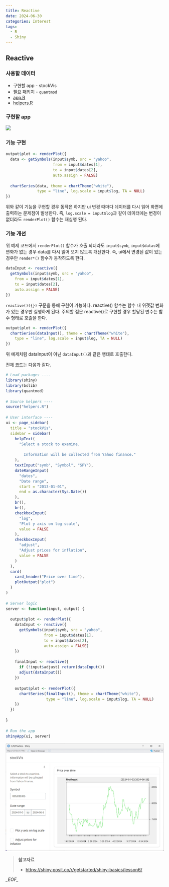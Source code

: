 ```yaml
---
title: Reactive
date: 2024-06-30
categories: Interest
tags:
  - R
  - Shiny
---
```

## Reactive

### 사용할 데이터
- 구현할 app - stockVis
- 필요 패키지 - `quantmod`
- [app.R](https://shiny.posit.co/r/getstarted/shiny-basics/lesson6/stockVis/app.R)
- [helpers.R](https://shiny.posit.co/r/getstarted/shiny-basics/lesson6/stockVis/helpers.R)

### 구현할 app

![](https://shiny.posit.co/r/getstarted/shiny-basics/lesson6/images/stockVis.png)

### 기능 구현

```r
output$plot <- renderPlot({
  data <- getSymbols(input$symb, src = "yahoo",
                     from = input$dates[1],
                     to = input$dates[2],
                     auto.assign = FALSE)

  chartSeries(data, theme = chartTheme("white"),
              type = "line", log.scale = input$log, TA = NULL)
})
```

위와 같이 기능을 구현할 경우 동작은 하지만 ui 변경 때마다 데이터를 다시 읽어 화면에 출력하는 문제점이 발생한다. 즉, `log.scale = input$log`과 같이 데이터에는 변경이 없더라도 `renderPlot()` 함수는 재실행 된다. 

### 기능 개선

위 예제 코드에서 `renderPlot()` 함수가 호출 되더라도 `input$symb`, `input$datas`에 변화가 없는 경우 data를 다시 읽어 오지 않도록 개선한다. 즉, ui에서 변경된 값이 있는 경우만 `render*()` 함수가 동작하도록 한다.

``` r
dataInput <- reactive({
  getSymbols(input$symb, src = "yahoo",
    from = input$dates[1],
    to = input$dates[2],
    auto.assign = FALSE)
})
```

`reactive()({})` 구문을 통해 구현이 가능하다. reactive() 함수는 함수 내 위젯값 변화가 있는 경우만 실행하게 된다. 주의할 점은 reactive()로 구현할 경우 할당된 변수는 함수 형태로 호출을 한다.

```r
output$plot <- renderPlot({
  chartSeries(dataInput(), theme = chartTheme("white"),
    type = "line", log.scale = input$log, TA = NULL)
})
```

위 예제처럼 dataInput이 아닌 `dataInput()`과 같은 행태로 호출한다.

전체 코드는 다음과 같다.

```r
# Load packages ----
library(shiny)
library(bslib)
library(quantmod)

# Source helpers ----
source("helpers.R")

# User interface ----
ui <- page_sidebar(
  title = "stockVis",
  sidebar = sidebar(
    helpText(
      "Select a stock to examine.

        Information will be collected from Yahoo finance."
    ),
    textInput("symb", "Symbol", "SPY"),
    dateRangeInput(
      "dates",
      "Date range",
      start = "2013-01-01",
      end = as.character(Sys.Date())
    ),
    br(),
    br(),
    checkboxInput(
      "log",
      "Plot y axis on log scale",
      value = FALSE
    ),
    checkboxInput(
      "adjust",
      "Adjust prices for inflation",
      value = FALSE
    )
  ),
  card(
    card_header("Price over time"),
    plotOutput("plot")
  )
)

# Server logic
server <- function(input, output) {
  
  output$plot <- renderPlot({
    dataInput <- reactive({
      getSymbols(input$symb, src = "yahoo",
                 from = input$dates[1],
                 to = input$dates[2],
                 auto.assign = FALSE)
    })
    
    finalInput <- reactive({
      if (!input$adjust) return(dataInput())
      adjust(dataInput())
    })
    
    output$plot <- renderPlot({
      chartSeries(finalInput(), theme = chartTheme("white"),
                  type = "line", log.scale = input$log, TA = NULL)
    })
  })
  
}

# Run the app
shinyApp(ui, server)
```

![실행화면](/assets/images/Pasted%20image%2020240630140421.png)

> **참고자료**
> - https://shiny.posit.co/r/getstarted/shiny-basics/lesson6/

_\_EOF\__

